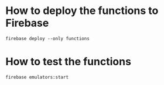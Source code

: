 # How to deploy the functions to Firebase
```firebase deploy --only functions```

# How to test the functions
```firebase emulators:start```

